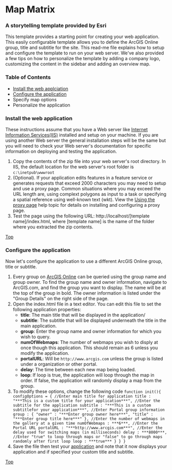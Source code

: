 # Map Matrix

### A storytelling template provided by Esri


This template provides a starting point for creating your web application. This easily configurable template allows you to define the ArcGIS Online group, title and subtitle for the site. This read-me file explains how to setup and configure the template to run on your web server. We've also provided a few tips on how to personalize the template by adding a company logo, customizing the content in the sidebar and adding an overview map.


### Table of Contents

- [Install the web applciation](#-install-the-web-application)
- [Configure the application](#-configure-the-application)
- Specify map options
- Personalize the application


### Install the web application

These instructions assume that you have a Web server like [Internet Information Services(IIS)](http://www.iis.net/) installed and setup on your machine. If you are using another Web server the general installation steps will be the same but you will need to check your Web server's documentation for specific information on deploying and testing the application.

1. Copy the contents of the zip file into your web server's root directory. In IIS, the default location for the web server's root folder is `c:\inetpub\wwwroot`
2. (Optional). If your application edits features in a feature service or generates requests that exceed 2000 characters you may need to setup and use a proxy page. Common situations where you may exceed the URL length are, using complext polygons as input to a task or specifying a spatial reference using well-known text (wkt). View the [Using the proxy page](http://help.arcgis.com/EN/webapi/javascript/arcgis/help/jshelp_start.htm#jshelp/ags_proxy.htm) help topic for details on installing and configuring a proxy page.
3. Test the page using the following URL: http://localhost/[template name]/index.html, where [template name] is the name of the folder where you extracted the zip contents.

[Top](#-map-matrix)


### Configure the application

Now let's configure the application to use a different ArcGIS Online group, title or subtitle.

1. Every group on [ArcGIS Online](http://www.arcgis.com) can be queried using the group name and group owner. To find the group name and owner information, navigate to ArcGIS.com, and find the group you want to display. The name will be at the top of the group in bold. The owner information is listed under the "Group Details" on the right side of the page.
2. Open the index.html file in a text editor. You can edit this file to set the following application properties:
    - **title**: The main title that will be displayed in the application/
    - **subtitle**: The subtitle that will be displayed underneath the title in the main application.
    - **group**: Enter the group name and owner information for which you wish to query.
    - **numOfWebmaps**: The number of webmaps you wish to disply at once though this application. This should remain as 6 unless you modify the application.
    - **portalURL**: Will be `http://www.arcgis.com` unless the group is listed under a organization or other portal.
    - **delay**: The time between each new map being loaded.
    - **loop**: If loop is true, the application will loop through the map in order. If false, the application will randomly display a map from the group.
3. To modify these options, change the following code
`
function init(){
    configOptions = {
        //Enter main title for application
        title : "***This is a custom title for your application***",
        //Enter the subtitle for the application
        subtitle : "***This is a custom subtitlefor your application***",
        //Enter Portal group information
        group : {
            "owner" : "***Enter group owner here***",
            "title" : "***Enter group title here***"
        },
        //Enter the number of webmaps in the gallery at a given time
        numOfWebmaps : ***6***,
        //Enter the Portal URL
        portalURL : "***http://www.arcgis.com***",
        //Enter the delay used for switching maps (in milliseconds)
        delay : ***8000***,
        //Enter "true" to loop through maps or "false" to go through maps randomly after first loop
        loop : ***true***
        }
    }
}
`
4. Save the file then test your [application](http://localhost/Chrome/index.html) and note that it now displays your application and if specified your custom title and subtitle.

[Top](#-map-matrix)